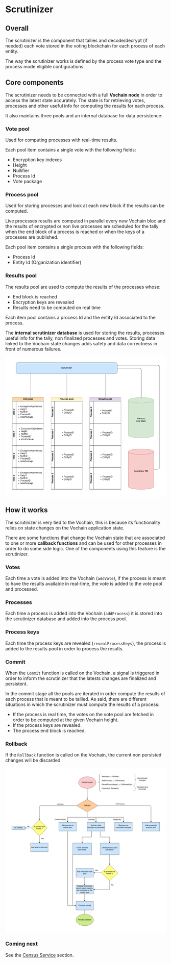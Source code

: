 # Scrutinizer

## Overall

The scrutinizer is the component that tallies and decode/decrypt (if needed) each vote stored in the voting blockchain for each process of each entity. 

The way the scrutinizer works is defined by the process vote type and the process mode eligible configurations.


## Core components

The scrutinizer needs to be connected with a full **Vochain node** in order to access the latest state accurately. The state is for retrieving votes, processes and other useful info for computing the results for each process.

It also maintains three pools and an internal database for data persistence:

### Vote pool

  Used for computing processes with real-time results.

  Each pool item contains a single vote with the following fields:

  - Encryption key indexes
  - Height
  - Nullifier
  - Process Id
  - Vote package

### Process pool

  Used for storing processes and look at each new block if the results can be computed.

  Live processes results are computed in parallel every new Vochain bloc and the results of encrypted or non live processes are scheduled for the tally when the end block of a process is reached or when the keys of a processes are published.

  Each pool item contains a single process with the following fields:

  - Process Id
  - Entity Id (Organization identifier)

### Results pool

  The results pool are used to compute the results of the processes whose:

  - End block is reached
  - Encryption keys are revealed
  - Results need to be computed on real time

  Each item pool contains a process Id and the entity Id associated to the process.


The **internal scrutinizer database** is used for storing the results, processes useful info for the tally, non finalized processes and votes. Storing data linked to the Vochain state changes adds safety and data correctness in front of numerous failures. 


<div style="padding: 20px; background-color: white;">
	<img src="https://github.com/vocdoni/design/raw/main/docs/scrutinizer-comp.png" alt="Scrutinizer components"/>
</div>


## How it works

The scrutinizer is very tied to the Vochain, this is because its functionality relies on state changes on the Vochain application state.

There are some functions that change the Vochain state that are associated to one or more **callback functions** and can be used for other processes in order to do some side logic. One of the components using this feature is the scrutinizer.

### Votes

Each time a vote is added into the Vochain (`addVote`), if the process is meant to have the results available in real-time, the vote is added to the vote pool and processed.

### Processes

Each time a process is added into the Vochain (`addProcess`) it is stored into the scrutinizer database and added into the process pool.

### Process keys

Each time the process keys are revealed (`revealProcessKeys`), the process is added to the results pool in order to process the results.


### Commit

When the `Commit` function is called on the Vochain,  a signal is triggered in order to inform the scrutinizer that the latests changes are finalized and persistent.

In the commit stage all the pools are iterated in order compute the results of each process that is meant to be tallied. As said, there are different situations in which the scrutinizer must compute the results of a process:

- If the process is real time, the votes on the vote pool are fetched in order to be computed at the given Vochain height.
- If the process keys are revealed.
- The process end block is reached.

### Rollback

If the `Rollback` function is called on the Vochain, the current non persisted changes will be discarded.


<div style="padding: 20px; background-color: white;">
	<img src="https://github.com/vocdoni/design/raw/main/docs/scrutinizer-flow.png" alt="Scrutinizer work flow"/>
</div>

### Coming next

See the [Census Service](/architecture/services/census-service) section.
